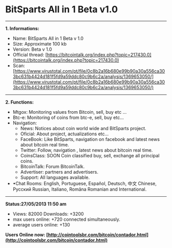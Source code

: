 BitSparts All in 1 Beta v1.0
==============

----------

**1. Informations:**

- Name: BitSparts All in 1  Beta  v 1.0
- Size: Approximate 100 kb
- Version: Beta v 1.0
- Official thread: [https://bitcointalk.org/index.php?topic=217430.0](https://bitcointalk.org/index.php?topic=217430.0)
- Scan:[https://www.virustotal.com/pt/file/0c8b2a16b680e99b90a30a556ca303bc631b4424d181f5fd9a59ddc80c9b6c2a/analysis/1369653050/](https://www.virustotal.com/pt/file/0c8b2a16b680e99b90a30a556ca303bc631b4424d181f5fd9a59ddc80c9b6c2a/analysis/1369653050/)

----------

**2. Functions:**

- Mtgox: Monitoring values from Bitcoin, sell, buy etc ...
- Btc-e: Monitoring of coins from btc-e, sell, buy etc...
- Navigation:
   - News: Notices about coin world wide and BitSparts project.
   - Oficial: About project, actualizations etc...
   - FaceBook: Like BitSparts, navigation on facebook and latest news about bitcoin real time.
   - Twitter: Follow, navigation , latest news about bitcoin real time. 
   - CoinsClass: SOON Coin classified  buy, sell, exchange all principal coins.
   - BitcoinTalk: Forum BitcoinTalk.
   - Advertiser: partners and advertisers.
   - Support: All languages available.
- •Chat Rooms: English, Portuguese, Español, Deutsch, 中文 Chinese, Русский Russian, Italiano, Româna Romanian and International.


----------

**Status:27/05/2013  11:50 am**


- Views: 82000
Downloads: +3200
- max users online: +720 connected simultaneously.
- average users online: +130

**Users Online now: [http://cointoolsbr.com/bitcoin/contador.html](http://cointoolsbr.com/bitcoin/contador.html)**
